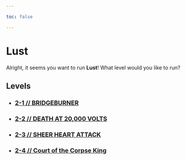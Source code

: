 ```yaml
---

toc: false

---
```


# Lust

Alright, it seems you want to run **Lust**! What level would you like to run?

## Levels

- ### [2-1 // BRIDGEBURNER](/any/2-lust/any-2-1.md)

- ### [2-2 // DEATH AT 20,000 VOLTS](/any/2-lust/any-2-2.md)

- ### [2-3 // SHEER HEART ATTACK](/any/2-lust/any-2-3.md)

- ### [2-4 // Court of the Corpse King](/any/2-lust/any-2-4.md)